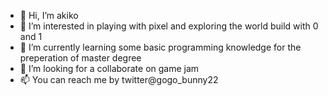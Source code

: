 - 👋 Hi, I’m akiko
- 👀 I’m interested in playing with pixel and exploring the world build with 0 and 1
- 🌱 I’m currently learning some basic programming knowledge for the preperation of master degree
- 💞️ I’m looking for a collaborate on game jam
- 📫 You can reach me by twitter@gogo_bunny22

<!---
akikodesu/akikodesu is a ✨ special ✨ repository because its `README.md` (this file) appears on your GitHub profile.
You can click the Preview link to take a look at your changes.
--->
